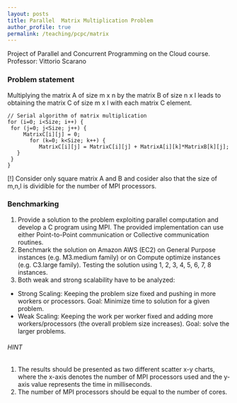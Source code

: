 ```yaml
---
layout: posts
title: Parallel  Matrix Multiplication Problem 
author_profile: true
permalink: /teaching/pcpc/matrix
---
```



Project of Parallel and Concurrent Programming on the Cloud course.
Professor: Vittorio Scarano

### Problem statement

Multiplying the matrix A of size m x n by the matrix B of size n x l leads to obtaining the matrix C of size
m x l with each matrix C element.

```
// Serial algorithm of matrix multiplication
for (i=0; i<Size; i++) {
 for (j=0; j<Size; j++) {
     MatrixC[i][j] = 0;
       for (k=0; k<Size; k++) {
          MatrixC[i][j] = MatrixC[i][j] + MatrixA[i][k]*MatrixB[k][j];
   }
 }
} 
```
[!] Consider only square matrix A and B and cosider also that the size of m,n,l is dividible for the number of MPI processors.


### Benchmarking

1) Provide a solution to the problem exploiting parallel computation and develop  a C program using MPI. The provided implementation can use either Point-to-Point communication or Collective communication routines.
2) Benchmark the solution on Amazon AWS (EC2) on General Purpose instances (e.g. M3.medium family) or on Compute optimize instances (e.g. C3.large family).  Testing the solution using 1, 2, 3, 4, 5, 6, 7, 8 instances.
3) Both weak and strong scalability have to be analyzed:
- Strong Scaling: Keeping the problem size fixed and pushing in more workers or processors. Goal: Minimize time to solution for a given problem.
- Weak Scaling: Keeping the work per worker fixed and adding more workers/processors (the overall problem size increases). Goal: solve the larger problems.

###### HINT

1) The results should be presented as two different scatter x-y charts, where the x-axis denotes the number of MPI processors used and the y-axis value represents the time in milliseconds.  
2) The number of MPI processors should be equal to the number of cores.
